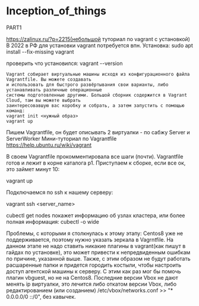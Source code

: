 # Inception_of_things

PART1

https://zalinux.ru/?p=2215(небольшой туториал по vagrant c установкой)
В 2022 в РФ для установки vagrant потребуется впн.
Установка: 
sudo apt install --fix-missing vagrant

проверить что установился:
vagrant --version

    Vagrant собирает виртуальные машины исходя из конфигурационного файла Vagrantfile. Вы можете создавать
    и использовать для быстрого развёртывания свои варианты, либо устанавливать различные операционные 
    системы подготовленные другими. Большой сборник содержится в Vagrant Cloud, там вы можете выбрать 
    заинтересовавшую вас коробку и собрать, а затем запустить с помощью команд:
    vagrant init <нужный образ>
    vagrant up

Пишем Vagrantfile, он будет описывать 2 виртуалки - по сабжу Server и ServerWorker
Мини-туториал по Vagrantfile https://help.ubuntu.ru/wiki/vagrant

В своем Vagrantfile прокомментировала все шаги (почти).
Vagrantfile готов и лежит в корне каталога р1. Приступаем к сборке, если все ок, это займет минут 10:

vagrant up

Подключаемся по ssh к нашему серверу:

vagrant ssh <server_name>

cubectl get nodes 
покажет информацию об узлах кластера, или более полная информация:
cubectl -o wide

Проблемы, с которыми я столкнулась к этому этапу:
Сentos8 уже не поддерживается, поэтому нужно указать зеркала в Vagrntfile.
На данном этапе не надо ставить никакие плагины в vagrant(как пишут в гайдах по установке), это может
привести к непредвиденным ошибкам по причине, указанной выше. Также, с этим образом не будут
работать расшаренные папки и придется городить костыли, чтобы настроить доступ агентской машины к серверу.
С этим как раз мог бы помочь плагин vbguest, но не на Centos8. 
Последние версии Vbox не дают менять ip виртуалки, это лечится либо откатом версии Vbox, либо
редактированием (или созданием) /etc/vbox/networks.conf >> "* 0.0.0.0/0 ::/0", без кавычек.
